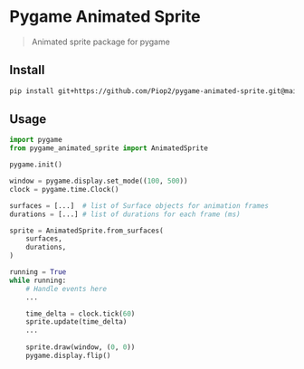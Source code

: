 # Pygame Animated Sprite
> Animated sprite package for pygame

## Install

```sh
pip install git+https://github.com/Piop2/pygame-animated-sprite.git@main
```

## Usage

```python
import pygame
from pygame_animated_sprite import AnimatedSprite

pygame.init()

window = pygame.display.set_mode((100, 500))
clock = pygame.time.Clock()

surfaces = [...]  # list of Surface objects for animation frames
durations = [...] # list of durations for each frame (ms)

sprite = AnimatedSprite.from_surfaces(
    surfaces,
    durations,
)

running = True
while running:
    # Handle events here
    ...

    time_delta = clock.tick(60)
    sprite.update(time_delta)
    ...
    
    sprite.draw(window, (0, 0))
    pygame.display.flip()
```
